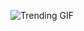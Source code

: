 
<!-- GIF_SECTION -->
![Trending GIF](https://media2.giphy.com/media/v1.Y2lkPThiYjIxNzcyYjJ1bG40OWRwcDZsOG9pM3doMHY5YnJxZ2dkZW53M21wc2lpaWdsZyZlcD12MV9naWZzX3NlYXJjaCZjdD1n/2u4ExwAuGozwR1kWEg/giphy.gif)
<!-- END_GIF_SECTION -->

